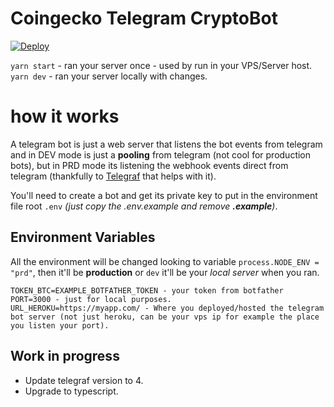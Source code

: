 # Coingecko Telegram CryptoBot

[![Deploy](https://www.herokucdn.com/deploy/button.svg)](https://heroku.com/deploy?template=https://github.com/andrecrjr/CoinGecko-Telegram-Bot/tree/develop)


`yarn start` - ran your server once - used by run in your VPS/Server host.
`yarn dev` - ran your server locally with changes.

# how it works

A telegram bot is just a web server that listens the bot events from telegram and in DEV mode is just a **pooling** from telegram (not cool for production bots), but in PRD mode its listening the webhook events direct from telegram (thankfully to [Telegraf](https://telegraf.js.org/v3#/) that helps with it).

You'll need to create a bot and get its private key to put in the environment file root `.env` *(just copy the .env.example and remove **.example**)*.

## Environment Variables
All the environment will be changed looking to variable `process.NODE_ENV = "prd"`, then it'll be **production** or `dev` it'll be your *local server* when you ran.

```
TOKEN_BTC=EXAMPLE_BOTFATHER_TOKEN - your token from botfather
PORT=3000 - just for local purposes.
URL_HEROKU=https://myapp.com/ - Where you deployed/hosted the telegram bot server (not just heroku, can be your vps ip for example the place you listen your port).
```

## Work in progress

* Update telegraf version to 4.
* Upgrade to typescript.
